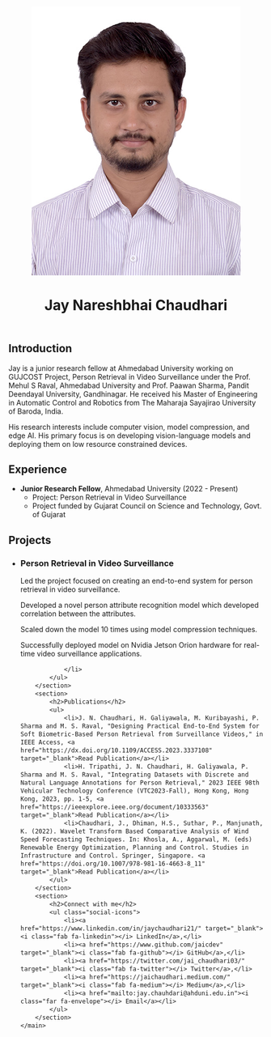 <!DOCTYPE html>
<html lang="en">
<head>
    <meta charset="UTF-8">
    <meta name="viewport" content="width=device-width, initial-scale=1.0">
    <title>Jay Nareshbhai Chaudhari</title>
    <link rel="stylesheet" href="styles.css">
    <link rel="stylesheet" href="https://cdnjs.cloudflare.com/ajax/libs/font-awesome/5.15.4/css/all.min.css">
</head>
<body>
    <header>
        <img src="DSC_1776_soft.jpg" alt="Profile Picture" class="profile-picture">
        <div>
            <h1>Jay Nareshbhai Chaudhari</h1>
        </div>
    </header>
    <main>
        <section>
            <h2>Introduction</h2>
            <p>Jay is a junior research fellow at Ahmedabad University working on GUJCOST Project, Person Retrieval in Video Surveillance under the Prof. Mehul S Raval, Ahmedabad University and Prof. Paawan Sharma, Pandit Deendayal University, Gandhinagar. He received his Master of Engineering in Automatic Control and Robotics from The Maharaja Sayajirao University of Baroda, India.</p>
            <p>His research interests include computer vision, model compression, and edge AI. His primary focus is on developing vision-language models and deploying them on low resource constrained devices. </p>
        </section>
        <section>
            <h2>Experience</h2>
            <ul>
                <li><strong>Junior Research Fellow</strong>, Ahmedabad University (2022 - Present)
                    <ul>
                        <li>Project: Person Retrieval in Video Surveillance</li>
                      <li>Project funded by Gujarat Council on Science and Technology, Govt. of Gujarat</li>
                    </ul>
                </li>
            </ul>
        </section>
        <section>
            <h2>Projects</h2>
            <ul>
                <li>
                    <h3>Person Retrieval in Video Surveillance</h3>
                    <p>Led the project focused on creating an end-to-end system for person retrieval in video surveillance.</p>
                  <p>Developed a novel person attribute recognition model which developed correlation between the attributes.</p>
                  <p>Scaled down the model 10 times using model compression techniques. </p>
                    <p>Successfully deployed model on Nvidia Jetson Orion hardware for real-time video surveillance applications.</p>
                
                </li>
            </ul>
        </section>
        <section>
            <h2>Publications</h2>
            <ul>
                <li>J. N. Chaudhari, H. Galiyawala, M. Kuribayashi, P. Sharma and M. S. Raval, "Designing Practical End-to-End System for Soft Biometric-Based Person Retrieval from Surveillance Videos," in IEEE Access, <a href="https://dx.doi.org/10.1109/ACCESS.2023.3337108" target="_blank">Read Publication</a></li>
                <li>H. Tripathi, J. N. Chaudhari, H. Galiyawala, P. Sharma and M. S. Raval, "Integrating Datasets with Discrete and Natural Language Annotations for Person Retrieval," 2023 IEEE 98th Vehicular Technology Conference (VTC2023-Fall), Hong Kong, Hong Kong, 2023, pp. 1-5, <a href="https://ieeexplore.ieee.org/document/10333563" target="_blank">Read Publication</a></li>
                <li>Chaudhari, J., Dhiman, H.S., Suthar, P., Manjunath, K. (2022). Wavelet Transform Based Comparative Analysis of Wind Speed Forecasting Techniques. In: Khosla, A., Aggarwal, M. (eds) Renewable Energy Optimization, Planning and Control. Studies in Infrastructure and Control. Springer, Singapore. <a href="https://doi.org/10.1007/978-981-16-4663-8_11" target="_blank">Read Publication</a></li>
            </ul>
        </section>
        <section>
            <h2>Connect with me</h2>
            <ul class="social-icons">
                <li><a href="https://www.linkedin.com/in/jaychaudhari21/" target="_blank"><i class="fab fa-linkedin"></i> LinkedIn</a>,</li>
                <li><a href="https://www.github.com/jaicdev" target="_blank"><i class="fab fa-github"></i> GitHub</a>,</li>
                <li><a href="https://twitter.com/jai_chaudhari03/" target="_blank"><i class="fab fa-twitter"></i> Twitter</a>,</li>
                <li><a href="https://jaichaudhari.medium.com/" target="_blank"><i class="fab fa-medium"></i> Medium</a>,</li>
                <li><a href="mailto:jay.chauhdari@ahduni.edu.in"><i class="far fa-envelope"></i> Email</a></li>
            </ul>
        </section>
    </main>
</body>
</html>
